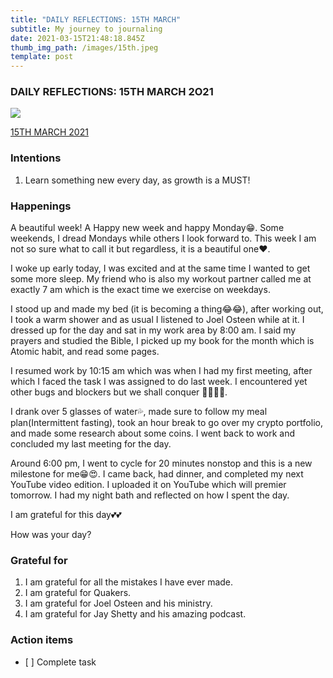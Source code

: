 ```yaml
---
title: "DAILY REFLECTIONS: 15TH MARCH"
subtitle: My journey to journaling
date: 2021-03-15T21:48:18.845Z
thumb_img_path: /images/15th.jpeg
template: post
---
```



### DAILY REFLECTIONS: 15TH MARCH 2O21

![](https://cdn-images-1.medium.com/max/1600/1*aGO88oKGhUB7V3s2HuJpDg.jpeg)

[15TH MARCH 2021](http://www.google.com/)

### Intentions

1. Learn something new every day, as growth is a MUST!

### Happenings

A beautiful week! A Happy new week and happy Monday😁. Some weekends, I dread Mondays while others I look forward to. This week I am not so sure what to call it but regardless, it is a beautiful one❤️.

I woke up early today, I was excited and at the same time I wanted to get some more sleep. My friend who is also my workout partner called me at exactly 7 am which is the exact time we exercise on weekdays.

I stood up and made my bed (it is becoming a thing😂😂), after working out, I took a warm shower and as usual I listened to Joel Osteen while at it. I dressed up for the day and sat in my work area by 8:00 am. I said my prayers and studied the Bible, I picked up my book for the month which is Atomic habit, and read some pages.

I resumed work by 10:15 am which was when I had my first meeting, after which I faced the task I was assigned to do last week. I encountered yet other bugs and blockers but we shall conquer 💪🏽💪🏽.

I drank over 5 glasses of water💦, made sure to follow my meal plan(Intermittent fasting), took an hour break to go over my crypto portfolio, and made some research about some coins. I went back to work and concluded my last meeting for the day.

Around 6:00 pm, I went to cycle for 20 minutes nonstop and this is a new milestone for me😁😍. I came back, had dinner, and completed my next YouTube video edition. I uploaded it on YouTube which will premier tomorrow. I had my night bath and reflected on how I spent the day.

I am grateful for this day💕💕

How was your day?

### Grateful for

1. I am grateful for all the mistakes I have ever made.
2. I am grateful for Quakers.
3. I am grateful for Joel Osteen and his ministry.
4. I am grateful for Jay Shetty and his amazing podcast.

### Action items

* \[ ] Complete task